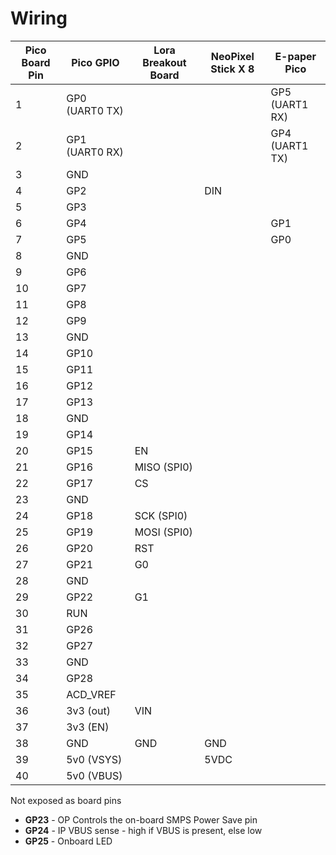 # Wiring

| Pico Board Pin | Pico GPIO      | Lora Breakout Board | NeoPixel Stick X 8 | E-paper Pico   |
| -------------- | -------------- | ------------------- | ------------------ | -------------- |
| 1              | GP0 (UART0 TX) |                     |                    | GP5 (UART1 RX) |
| 2              | GP1 (UART0 RX) |                     |                    | GP4 (UART1 TX) |
| 3              | GND            |                     |                    |                |
| 4              | GP2            |                     | DIN                |                |
| 5              | GP3            |                     |                    |                |
| 6              | GP4            |                     |                    | GP1            |
| 7              | GP5            |                     |                    | GP0            |
| 8              | GND            |                     |                    |                |
| 9              | GP6            |                     |                    |                |
| 10             | GP7            |                     |                    |                |
| 11             | GP8            |                     |                    |                |
| 12             | GP9            |                     |                    |                |
| 13             | GND            |                     |                    |                |
| 14             | GP10           |                     |                    |                |
| 15             | GP11           |                     |                    |                |
| 16             | GP12           |                     |                    |                |
| 17             | GP13           |                     |                    |                |
| 18             | GND            |                     |                    |                |
| 19             | GP14           |                     |                    |                |
| 20             | GP15           | EN                  |                    |                |
| 21             | GP16           | MISO (SPI0)         |                    |                |
| 22             | GP17           | CS                  |                    |                |
| 23             | GND            |                     |                    |                |
| 24             | GP18           | SCK  (SPI0)         |                    |                |
| 25             | GP19           | MOSI (SPI0)         |                    |                |
| 26             | GP20           | RST                 |                    |                |
| 27             | GP21           | G0                  |                    |                |
| 28             | GND            |                     |                    |                |
| 29             | GP22           | G1                  |                    |                |
| 30             | RUN            |                     |                    |                |
| 31             | GP26           |                     |                    |                |
| 32             | GP27           |                     |                    |                |
| 33             | GND            |                     |                    |                |
| 34             | GP28           |                     |                    |                |
| 35             | ACD_VREF       |                     |                    |                |
| 36             | 3v3 (out)      | VIN                 |                    |                |
| 37             | 3v3 (EN)       |                     |                    |                |
| 38             | GND            | GND                 | GND                |                |
| 39             | 5v0 (VSYS)     |                     | 5VDC               |                |
| 40             | 5v0 (VBUS)     |                     |                    |                |

Not exposed as board pins

* **GP23** - OP Controls the on-board SMPS Power Save pin
* **GP24** - IP VBUS sense - high if VBUS is present, else low
* **GP25** - Onboard LED
